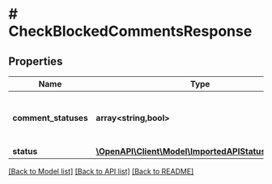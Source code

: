 # # CheckBlockedCommentsResponse

## Properties

Name | Type | Description | Notes
------------ | ------------- | ------------- | -------------
**comment_statuses** | **array<string,bool>** | Construct a type with a set of properties K of type T |
**status** | [**\OpenAPI\Client\Model\ImportedAPIStatusSUCCESS**](ImportedAPIStatusSUCCESS.md) |  |

[[Back to Model list]](../../README.md#models) [[Back to API list]](../../README.md#endpoints) [[Back to README]](../../README.md)
